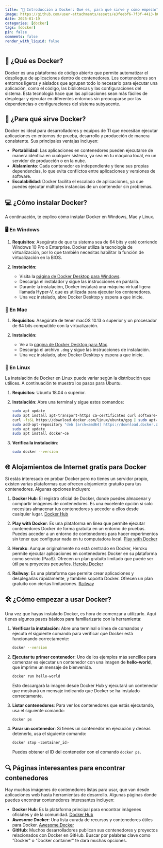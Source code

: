 ```yaml
---
title: "🐳 Introducción a Docker: Qué es, para qué sirve y cómo empezar"
image: https://github.com/user-attachments/assets/e3feebf6-7f3f-4413-b602-2536c854a9c2
date: 2025-01-19
categories: [docker]
tags: [docker]
pin: false
comments: false
render_with_liquid: false
---
```



## 🤔 ¿Qué es Docker?

Docker es una plataforma de código abierto que permite automatizar el despliegue de aplicaciones dentro de contenedores. Los contenedores son entornos ligeros y aislados que agrupan todo lo necesario para ejecutar una aplicación, como el código, las bibliotecas y las configuraciones del sistema. Esta tecnología hace que las aplicaciones sean más fáciles de desplegar y ejecutar en diferentes entornos sin preocuparse por las dependencias o configuraciones del sistema subyacente.

## 🚀 ¿Para qué sirve Docker?

Docker es ideal para desarrolladores y equipos de TI que necesitan ejecutar aplicaciones en entornos de prueba, desarrollo y producción de manera consistente. Sus principales ventajas incluyen:

- **Portabilidad**: Las aplicaciones en contenedores pueden ejecutarse de manera idéntica en cualquier sistema, ya sea en tu máquina local, en un servidor de producción o en la nube.
- **Aislamiento**: Cada contenedor es independiente y tiene sus propias dependencias, lo que evita conflictos entre aplicaciones y versiones de software.
- **Escalabilidad**: Docker facilita el escalado de aplicaciones, ya que puedes ejecutar múltiples instancias de un contenedor sin problemas.

## 💻 ¿Cómo instalar Docker?

A continuación, te explico cómo instalar Docker en Windows, Mac y Linux.

### 🖥️ En Windows

1. **Requisitos**: Asegúrate de que tu sistema sea de 64 bits y esté corriendo Windows 10 Pro o Enterprise. Docker utiliza la tecnología de virtualización, por lo que también necesitas habilitar la función de virtualización en la BIOS.
   
2. **Instalación**:
   - Visita la [página de Docker Desktop para Windows](https://www.docker.com/products/docker-desktop).
   - Descarga el instalador y sigue las instrucciones en pantalla.
   - Durante la instalación, Docker instalará una máquina virtual ligera llamada Hyper-V, que es utilizada para ejecutar los contenedores.
   - Una vez instalado, abre Docker Desktop y espera a que inicie.

### 🍏 En Mac

1. **Requisitos**: Asegúrate de tener macOS 10.13 o superior y un procesador de 64 bits compatible con la virtualización.

2. **Instalación**:
   - Ve a la [página de Docker Desktop para Mac](https://www.docker.com/products/docker-desktop).
   - Descarga el archivo `.dmg` y sigue las instrucciones de instalación.
   - Una vez instalado, abre Docker Desktop y espera a que inicie.

### 🐧 En Linux

La instalación de Docker en Linux puede variar según la distribución que utilices. A continuación te muestro los pasos para Ubuntu.

1. **Requisitos**: Ubuntu 18.04 o superior.

2. **Instalación**:
   Abre una terminal y sigue estos comandos:

   ```bash
   sudo apt update
   sudo apt install apt-transport-https ca-certificates curl software-properties-common
   curl -fsSL https://download.docker.com/linux/ubuntu/gpg | sudo apt-key add -
   sudo add-apt-repository "deb [arch=amd64] https://download.docker.com/linux/ubuntu $(lsb_release -cs) stable"
   sudo apt update
   sudo apt install docker-ce
   ```

3. **Verifica la instalación**:
   ```bash
   sudo docker --version
   ```

## 🌐 Alojamientos de Internet gratis para Docker

Si estás interesado en probar Docker pero no tienes un servidor propio, existen varias plataformas que ofrecen alojamiento gratuito para tus contenedores. Algunas opciones incluyen:

1. **Docker Hub**: El registro oficial de Docker, donde puedes almacenar y compartir imágenes de contenedores. Es una excelente opción si solo necesitas almacenar tus contenedores y acceder a ellos desde cualquier lugar. [Docker Hub](https://hub.docker.com/)

2. **Play with Docker**: Es una plataforma en línea que permite ejecutar contenedores Docker de forma gratuita en un entorno de pruebas. Puedes acceder a un entorno de contenedores para hacer experimentos sin tener que configurar nada en tu computadora local. [Play with Docker](https://labs.play-with-docker.com/)

3. **Heroku**: Aunque originalmente no está centrado en Docker, Heroku permite ejecutar aplicaciones en contenedores Docker en su plataforma como servicio (PaaS). Ofrecen un plan gratuito limitado que puede ser útil para proyectos pequeños. [Heroku Docker](https://devcenter.heroku.com/articles/container-registry-and-runtime)

4. **Railway**: Es una plataforma que permite crear aplicaciones y desplegarlas rápidamente, y también soporta Docker. Ofrecen un plan gratuito con ciertas limitaciones. [Railway](https://railway.app/)

## 🛠️ ¿Cómo empezar a usar Docker?

Una vez que hayas instalado Docker, es hora de comenzar a utilizarlo. Aquí tienes algunos pasos básicos para familiarizarte con la herramienta:

1. **Verificar la instalación**: Abre una terminal o línea de comandos y ejecuta el siguiente comando para verificar que Docker está funcionando correctamente:

   ```bash
   docker --version
   ```

2. **Ejecutar tu primer contenedor**: Uno de los ejemplos más sencillos para comenzar es ejecutar un contenedor con una imagen de **hello-world**, que imprime un mensaje de bienvenida.

   ```bash
   docker run hello-world
   ```

   Esto descargará la imagen desde Docker Hub y ejecutará un contenedor que mostrará un mensaje indicando que Docker se ha instalado correctamente.

3. **Listar contenedores**: Para ver los contenedores que estás ejecutando, usa el siguiente comando:

   ```bash
   docker ps
   ```

4. **Parar un contenedor**: Si tienes un contenedor en ejecución y deseas detenerlo, usa el siguiente comando:

   ```bash
   docker stop <container_id>
   ```

   Puedes obtener el ID del contenedor con el comando `docker ps`.

## 🔍 Páginas interesantes para encontrar contenedores

Hay muchas imágenes de contenedores listas para usar, que van desde aplicaciones web hasta herramientas de desarrollo. Algunas páginas donde puedes encontrar contenedores interesantes incluyen:

- **Docker Hub**: Es la plataforma principal para encontrar imágenes oficiales y de la comunidad. [Docker Hub](https://hub.docker.com/)
- **Awesome Docker**: Una lista curada de recursos y contenedores útiles para Docker. [Awesome Docker](https://github.com/veggiemonk/awesome-docker)
- **GitHub**: Muchos desarrolladores publican sus contenedores y proyectos relacionados con Docker en GitHub. Buscar por palabras clave como "Docker" o "Docker container" te dará muchas opciones.
